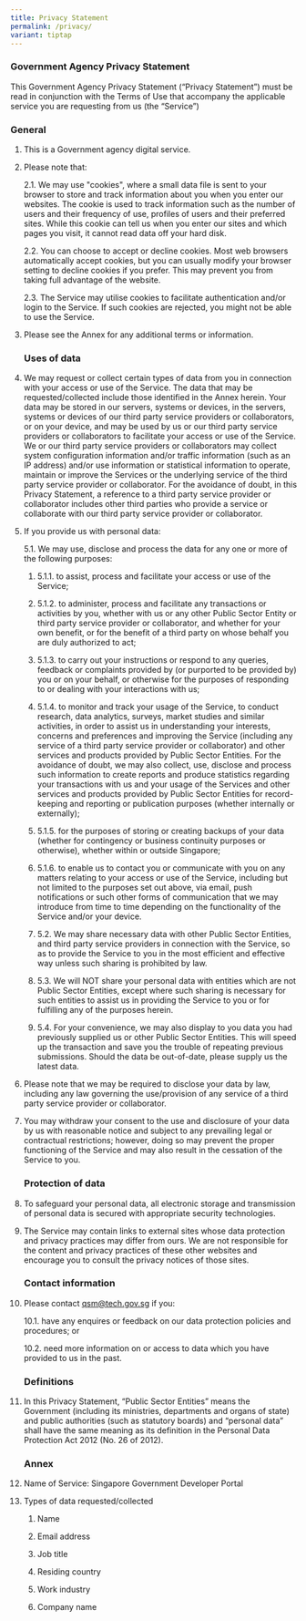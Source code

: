 ```yaml
---
title: Privacy Statement
permalink: /privacy/
variant: tiptap
---
```

<h3><strong>Government Agency Privacy Statement</strong></h3>
<p>This Government Agency Privacy Statement (“Privacy Statement”) must be
read in conjunction with the Terms of Use that accompany the applicable
service you are requesting from us (the “Service”)</p>
<h3><strong>General</strong></h3>
<ol data-tight="true" class="tight">
<li>
<p>This is a Government agency digital service.</p>
</li>
<li>
<p>Please note that:</p>
<p>2.1. We may use "cookies", where a small data file is sent to your browser
to store and track information about you when you enter our websites. The
cookie is used to track information such as the number of users and their
frequency of use, profiles of users and their preferred sites. While this
cookie can tell us when you enter our sites and which pages you visit,
it cannot read data off your hard disk.</p>
<p>2.2. You can choose to accept or decline cookies. Most web browsers automatically
accept cookies, but you can usually modify your browser setting to decline
cookies if you prefer. This may prevent you from taking full advantage
of the website.</p>
<p>2.3. The Service may utilise cookies to facilitate authentication and/or
login to the Service. If such cookies are rejected, you might not be able
to use the Service.</p>
</li>
<li>
<p>Please see the Annex for any additional terms or information.
<br>
</p>
<h3><strong>Uses of data</strong></h3>
</li>
<li>
<p>We may request or collect certain types of data from you in connection
with your access or use of the Service. The data that may be requested/collected
include those identified in the Annex herein. Your data may be stored in
our servers, systems or devices, in the servers, systems or devices of
our third party service providers or collaborators, or on your device,
and may be used by us or our third party service providers or collaborators
to facilitate your access or use of the Service. We or our third party
service providers or collaborators may collect system configuration information
and/or traffic information (such as an IP address) and/or use information
or statistical information to operate, maintain or improve the Services
or the underlying service of the third party service provider or collaborator.
For the avoidance of doubt, in this Privacy Statement, a reference to a
third party service provider or collaborator includes other third parties
who provide a service or collaborate with our third party service provider
or collaborator.</p>
</li>
<li>
<p>If you provide us with personal data:</p>
<p>5.1. We may use, disclose and process the data for any one or more of
the following purposes:</p>
<ol data-tight="true" class="tight">
<li>
<p>5.1.1. to assist, process and facilitate your access or use of the Service;</p>
</li>
<li>
<p>5.1.2. to administer, process and facilitate any transactions or activities
by you, whether with us or any other Public Sector Entity or third party
service provider or collaborator, and whether for your own benefit, or
for the benefit of a third party on whose behalf you are duly authorized
to act;</p>
</li>
<li>
<p>5.1.3. to carry out your instructions or respond to any queries, feedback
or complaints provided by (or purported to be provided by) you or on your
behalf, or otherwise for the purposes of responding to or dealing with
your interactions with us;</p>
</li>
<li>
<p>5.1.4. to monitor and track your usage of the Service, to conduct research,
data analytics, surveys, market studies and similar activities, in order
to assist us in understanding your interests, concerns and preferences
and improving the Service (including any service of a third party service
provider or collaborator) and other services and products provided by Public
Sector Entities. For the avoidance of doubt, we may also collect, use,
disclose and process such information to create reports and produce statistics
regarding your transactions with us and your usage of the Services and
other services and products provided by Public Sector Entities for record-keeping
and reporting or publication purposes (whether internally or externally);</p>
</li>
<li>
<p>5.1.5. for the purposes of storing or creating backups of your data (whether
for contingency or business continuity purposes or otherwise), whether
within or outside Singapore;</p>
</li>
<li>
<p>5.1.6. to enable us to contact you or communicate with you on any matters
relating to your access or use of the Service, including but not limited
to the purposes set out above, via email, push notifications or such other
forms of communication that we may introduce from time to time depending
on the functionality of the Service and/or your device.</p>
</li>
<li>
<p>5.2. We may share necessary data with other Public Sector Entities, and
third party service providers in connection with the Service, so as to
provide the Service to you in the most efficient and effective way unless
such sharing is prohibited by law.</p>
</li>
<li>
<p>5.3. We will NOT share your personal data with entities which are not
Public Sector Entities, except where such sharing is necessary for such
entities to assist us in providing the Service to you or for fulfilling
any of the purposes herein.</p>
</li>
<li>
<p>5.4. For your convenience, we may also display to you data you had previously
supplied us or other Public Sector Entities. This will speed up the transaction
and save you the trouble of repeating previous submissions. Should the
data be out-of-date, please supply us the latest data.</p>
</li>
</ol>
</li>
<li>
<p>Please note that we may be required to disclose your data by law, including
any law governing the use/provision of any service of a third party service
provider or collaborator.</p>
</li>
<li>
<p>You may withdraw your consent to the use and disclosure of your data by
us with reasonable notice and subject to any prevailing legal or contractual
restrictions; however, doing so may prevent the proper functioning of the
Service and may also result in the cessation of the Service to you.</p>
<h3><strong>Protection of data</strong></h3>
</li>
<li>
<p>To safeguard your personal data, all electronic storage and transmission
of personal data is secured with appropriate security technologies.</p>
</li>
<li>
<p>The Service may contain links to external sites whose data protection
and privacy practices may differ from ours. We are not responsible for
the content and privacy practices of these other websites and encourage
you to consult the privacy notices of those sites.</p>
<h3><strong>Contact information</strong></h3>
</li>
<li>
<p>Please contact <a href="mailto:qsm@tech.gov.sg" rel="noopener noreferrer nofollow" target="_blank"><u>qsm@tech.gov.sg</u></a> if
you:</p>
<p>10.1. have any enquires or feedback on our data protection policies and
procedures; or</p>
<p>10.2. need more information on or access to data which you have provided
to us in the past.</p>
<h3><strong>Definitions</strong></h3>
</li>
<li>
<p>In this Privacy Statement, “Public Sector Entities” means the Government
(including its ministries, departments and organs of state) and public
authorities (such as statutory boards) and “personal data” shall have the
same meaning as its definition in the Personal Data Protection Act 2012
(No. 26 of 2012).</p>
<h3><strong>Annex</strong></h3>
</li>
<li>
<p>Name of Service: Singapore Government Developer Portal</p>
</li>
<li>
<p>Types of data requested/collected</p>
<ol data-tight="true" class="tight">
<li>
<p>Name</p>
</li>
<li>
<p>Email address</p>
</li>
<li>
<p>Job title</p>
</li>
<li>
<p>Residing country</p>
</li>
<li>
<p>Work industry</p>
</li>
<li>
<p>Company name</p>
</li>
</ol>
</li>
</ol>
<p></p>
